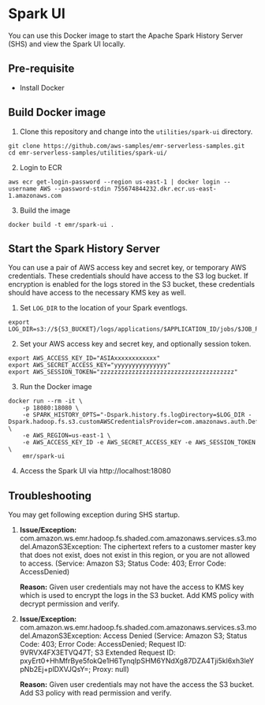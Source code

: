 # Spark UI

You can use this Docker image to start the Apache Spark History Server (SHS) and view the Spark UI locally.

## Pre-requisite

- Install Docker

## Build Docker image

1. Clone this repository and change into the `utilities/spark-ui` directory.
```shell
git clone https://github.com/aws-samples/emr-serverless-samples.git
cd emr-serverless-samples/utilities/spark-ui/
```
2. Login to ECR
```shell
aws ecr get-login-password --region us-east-1 | docker login --username AWS --password-stdin 755674844232.dkr.ecr.us-east-1.amazonaws.com
```
3. Build the image
```shell
docker build -t emr/spark-ui .
```

## Start the Spark History Server

You can use a pair of AWS access key and secret key, or temporary AWS credentials. These credentials should have access to the S3 log bucket. If encryption is enabled for the logs stored in the S3 bucket, these credentials should have access to the necessary KMS key as well.

1. Set `LOG_DIR` to the location of your Spark eventlogs.

```shell
export LOG_DIR=s3://${S3_BUCKET}/logs/applications/$APPLICATION_ID/jobs/$JOB_RUN_ID/sparklogs/
```

2. Set your AWS access key and secret key, and optionally session token.

```shell
export AWS_ACCESS_KEY_ID="ASIAxxxxxxxxxxxx"
export AWS_SECRET_ACCESS_KEY="yyyyyyyyyyyyyyy"
export AWS_SESSION_TOKEN="zzzzzzzzzzzzzzzzzzzzzzzzzzzzzzzzzzzzzz"
```

3. Run the Docker image

```shell
docker run --rm -it \
    -p 18080:18080 \
    -e SPARK_HISTORY_OPTS="-Dspark.history.fs.logDirectory=$LOG_DIR -Dspark.hadoop.fs.s3.customAWSCredentialsProvider=com.amazonaws.auth.DefaultAWSCredentialsProviderChain" \
    -e AWS_REGION=us-east-1 \
    -e AWS_ACCESS_KEY_ID -e AWS_SECRET_ACCESS_KEY -e AWS_SESSION_TOKEN \
    emr/spark-ui
```

4. Access the Spark UI via http://localhost:18080

## Troubleshooting

You may get following exception during SHS startup.

1. **Issue/Exception:** com.amazon.ws.emr.hadoop.fs.shaded.com.amazonaws.services.s3.model.AmazonS3Exception: The ciphertext refers to a customer master key that does not exist, does not exist in this region, or you are not allowed to access. (Service: Amazon S3; Status Code: 403; Error Code: AccessDenied) 
   
   **Reason:** Given user credentials may not have the access to KMS key which is used to encrypt the logs in the S3 bucket. Add KMS policy with decrypt permission and verify.
2. **Issue/Exception:**  com.amazon.ws.emr.hadoop.fs.shaded.com.amazonaws.services.s3.model.AmazonS3Exception: Access Denied (Service: Amazon S3; Status Code: 403; Error Code: AccessDenied; Request ID: 9VRVX4FX3ETVQ47T; S3 Extended Request ID: pxyErt0+HhMfrBye5fokQe1H6TynqIpSHM6YNdXg87DZA4Tji5kl6xh3leYpNb2Ej+plDXVJQsY=; Proxy: null) 

   **Reason:** Given user credentials may not have the access the S3 bucket. Add S3 policy with read permission and verify.
